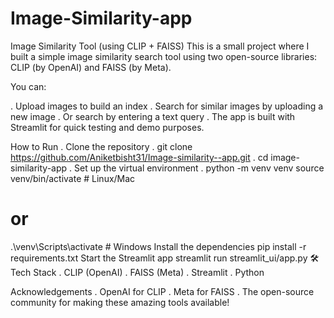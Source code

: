 # Image-Similarity-app
Image Similarity Tool (using CLIP + FAISS)
This is a small project where I built a simple image similarity search tool using two open-source libraries: CLIP (by OpenAI) and FAISS (by Meta).

You can:

. Upload images to build an index
. Search for similar images by uploading a new image
. Or search by entering a text query
. The app is built with Streamlit for quick testing and demo purposes.

How to Run
. Clone the repository
. git clone https://github.com/Aniketbisht31/Image-similarity--app.git
. cd image-similarity-app
. Set up the virtual environment
. python -m venv venv
source venv/bin/activate    # Linux/Mac
# or
.\venv\Scripts\activate      # Windows
Install the dependencies
pip install -r requirements.txt
Start the Streamlit app
streamlit run streamlit_ui/app.py
🛠️ Tech Stack
. CLIP (OpenAI)
. FAISS (Meta)
. Streamlit
. Python

Acknowledgements
. OpenAI for CLIP
. Meta for FAISS
. The open-source community for making these amazing tools available!
